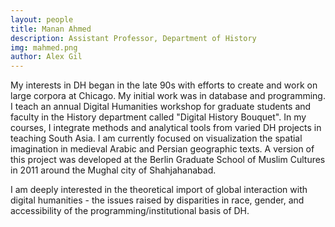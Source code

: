 ```yaml
---
layout: people
title: Manan Ahmed	
description: Assistant Professor, Department of History
img: mahmed.png
author: Alex Gil
---
```


<p>My interests in DH began in the late 90s with efforts to create and work on large corpora at Chicago. My initial work was in database and programming. I teach an annual Digital Humanities workshop for graduate students and faculty in the History department called "Digital History Bouquet". In my courses, I integrate methods and analytical tools from varied DH projects in teaching South Asia. I am currently focused on visualization the spatial imagination in medieval Arabic and Persian geographic texts. A version of this project was developed at the Berlin Graduate School of Muslim Cultures in 2011 around the Mughal city of Shahjahanabad.</p>

<p>I am deeply interested in the theoretical import of global interaction with digital humanities - the issues raised by disparities in race, gender, and accessibility of the programming/institutional basis of DH.</p>